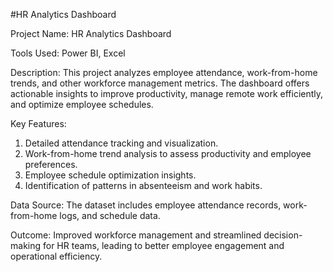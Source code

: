 #HR Analytics Dashboard

Project Name: HR Analytics Dashboard

Tools Used: Power BI, Excel

Description:
This project analyzes employee attendance, work-from-home trends, and other workforce management metrics. The dashboard offers actionable insights to improve productivity, manage remote work efficiently, and optimize employee schedules.

Key Features:
1. Detailed attendance tracking and visualization.
2. Work-from-home trend analysis to assess productivity and employee preferences.
3. Employee schedule optimization insights.
4. Identification of patterns in absenteeism and work habits.

Data Source:
The dataset includes employee attendance records, work-from-home logs, and schedule data.

Outcome:
Improved workforce management and streamlined decision-making for HR teams, leading to better employee engagement and operational efficiency.

